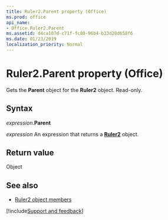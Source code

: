 ```yaml
---
title: Ruler2.Parent property (Office)
ms.prod: office
api_name:
- Office.Ruler2.Parent
ms.assetid: d4ca107d-c71f-fc80-96b4-b33d28d658f6
ms.date: 01/23/2019
localization_priority: Normal
---
```



# Ruler2.Parent property (Office)

Gets the **Parent** object for the **Ruler2** object. Read-only.


## Syntax

_expression_.**Parent**

_expression_ An expression that returns a **[Ruler2](Office.Ruler2.md)** object.


## Return value

Object


## See also

- [Ruler2 object members](overview/Library-Reference/ruler2-members-office.md)



[!include[Support and feedback](~/includes/feedback-boilerplate.md)]